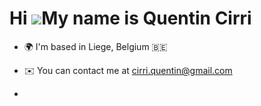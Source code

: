 Hi ![](https://user-images.githubusercontent.com/18350557/176309783-0785949b-9127-417c-8b55-ab5a4333674e.gif)My name is Quentin Cirri
=====================================================================================================================================

* 🌍  I'm based in Liege, Belgium :belgium:
* ✉️  You can contact me at [cirri.quentin@gmail.com](mailto:cirri.quentin@gmail.com)

* 
